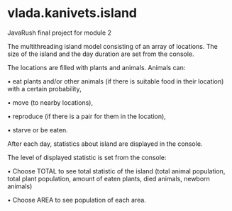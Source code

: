 # vlada.kanivets.island
JavaRush final project for module 2

The multithreading island model consisting of an array of locations. The size of the island and the day duration are set from the console.

The locations are filled with plants and animals. Animals can:

•	eat plants and/or other animals (if there is suitable food in their location) with a certain probability,

•	move (to nearby locations),

•	reproduce (if there is a pair for them in the location),

•	 starve or be eaten.

After each day, statistics about island are displayed in the console.

The level of displayed statistic is set from the console:

•	Choose TOTAL to see total statistic of the island (total animal population, total plant population, amount of eaten plants, died animals, newborn animals)

•	Choose AREA to see population of each area.
